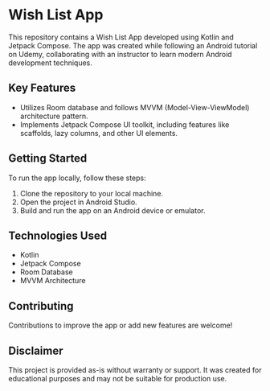 # Wish List App

This repository contains a Wish List App developed using Kotlin and Jetpack Compose. The app was created while following an Android tutorial on Udemy, collaborating with an instructor to learn modern Android development techniques.

## Key Features

- Utilizes Room database and follows MVVM (Model-View-ViewModel) architecture pattern.
- Implements Jetpack Compose UI toolkit, including features like scaffolds, lazy columns, and other UI elements.

## Getting Started

To run the app locally, follow these steps:

1. Clone the repository to your local machine.
2. Open the project in Android Studio.
3. Build and run the app on an Android device or emulator.

## Technologies Used

- Kotlin
- Jetpack Compose
- Room Database
- MVVM Architecture
## Contributing

Contributions to improve the app or add new features are welcome!

## Disclaimer

This project is provided as-is without warranty or support. It was created for educational purposes and may not be suitable for production use.

